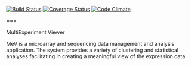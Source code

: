 [![Build Status](https://travis-ci.org/dfci-cccb/mev.png?branch=master)](https://travis-ci.org/dfci-cccb/mev) [![Coverage Status](https://coveralls.io/repos/lev-kuznetsov/mev/badge.png?branch=crystal)](https://coveralls.io/r/lev-kuznetsov/mev?branch=crystal) [![Code Climate](https://codeclimate.com/github/lev-kuznetsov/mev.png)](https://codeclimate.com/github/lev-kuznetsov/mev)

===

MultiExperiment Viewer

MeV is a microarray and sequencing data management and analysis application. The system provides a variety of clustering and statistical analyses facilitating in creating a meaningful view of the expression data
